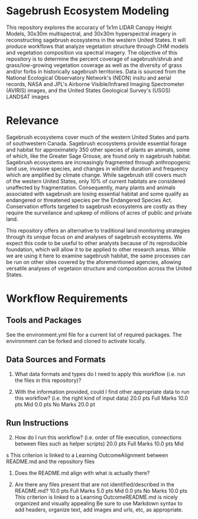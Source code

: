 # Sagebrush Ecosystem Modeling

This repository explores the accuracy of 1x1m LIDAR Canopy Height Models, 30x30m multispectral, and 30x30m hyperspectral imagery in reconstructing sagebrush ecosystems in the western United States. It will produce workflows that analyze vegetation structure through CHM models and vegetation composition via spectral imagery. The objective of this repository is to determine the percent coverage of sagebrush/shrub and grass/low-growing vegetation coverage as well as the diversity of grass and/or forbs in historically sagebrush territories. Data is sourced from the National Ecological Observatory Network's (NEON) insitu and aerial records, NASA and JPL's Airborne Visible/Infrared Imaging Spectrometer (AVIRIS) images, and the United States Geological Survey's (USGS) LANDSAT images

# Relevance
Sagebrush ecosystems cover much of the western United States and parts of southwestern Canada. Sagebrush ecosystems provide essential forage and habitat for approximately 350 other species of plants an animals, some of which, like the Greater Sage Grouse, are found only in sagebrush habitat. Sagebrush ecosystems are increasingly fragmented through anthropogenic land use, invasive species, and changes in wildfire duration and frequency which are amplified by climate change. While sagebrush still covers much of the western United States, only 10% of current habitats are considered unaffected by fragmentation. Consequently, many plants and animals associated with sagebrush are losing essential habitat and some qualify as endangered or threatened species per the Endangered Species Act. Conservation efforts targeted to sagebrush ecosystems are costly as they require the surveilance and upkeep of millions of acres of public and private land.

This repository offers an alternative to traditional land monitoring strategies through its unique focus on and analyses of sagebrush ecosystems. We expect this code to be useful to other analysts because of its reproducible foundation, which will allow it to be applied to other research areas. While we are using it here to examine sagebrush habitat, the same processes can be run on other sites covered by the aforementioned agencies, allowing versatile analyses of vegetaion structure and composition across the United States.

# Workflow Requirements
## Tools and Packages

See the environment.yml file for a current list of required packages. The environment can be forked and cloned to activate locally.

## Data Sources and Formats

1. What data formats and types do I need to apply this workflow (i.e. run the files in this repository)?

2. With the information provided, could I find other appropriate data to run this workflow? (i.e. the right kind of input data)
20.0 pts
Full Marks
10.0 pts
Mid
0.0 pts
No Marks
20.0 pt

## Run Instructions



2. How do I run this workflow? (i.e. order of file execution, connections between files such as helper scripts)
20.0 pts
Full Marks
10.0 pts
Mid

s
This criterion is linked to a Learning OutcomeAlignment between README.md and the repository files
1. Does the README.md align with what is actually there?

2. Are there any files present that are not identified/described in the README.md?
10.0 pts
Full Marks
5.0 pts
Mid
0.0 pts
No Marks
10.0 pts
This criterion is linked to a Learning OutcomeREADME.md is nicely organized and visually appealing
Be sure to use Markdown syntax to add headers, organize text, add images and urls, etc, as appropriate.
